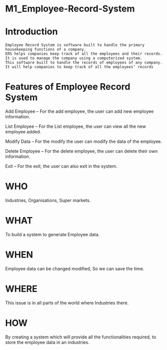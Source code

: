 # M1_Employee-Record-System

# Introduction
	Employee Record System is software built to handle the primary housekeeping functions of a company.
	ERS helps companies keep track of all the employees and their records.
	It is used to manage the company using a computerized system. 
	This software built to handle the records of employees of any company.
	It will help companies to keep track of all the employees’ records



# Features of Employee Record System 
Add Employee – For the add employee, the user can add new employee information.

List Employee – For the List employee, the user can view all the new employee added.

Modify Data – For the modify the user can modify the data of the employee.

Delete Employee – For the delete employee, the user can delete their own information.

Exit – For the exit, the user can also exit in the system.


# WHO
Industries, Organisations, Super markets.

# WHAT
To build a system to generate Employee data.

# WHEN
Employee data can be changed modified, So we can save the time.

# WHERE
This issue is in all parts of the world where  Industries there.


# HOW
By creating a system which will provide all the functionalities required, to store the employee data in an industries.


